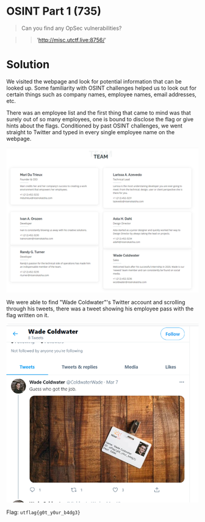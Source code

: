 # OSINT Part 1 (735)

> Can you find any OpSec vulnerabilities?

>> 'http://misc.utctf.live:8756/'


# Solution

We visited the webpage and look for potential information that can be looked up. Some familiarity with OSINT challenges helped us to look out for certain things such as company names, employee names, email addresses, etc.

There was an employee list and the first thing that came to mind was that surely out of so many employees, one is bound to disclose the flag or give hints about the flags. Conditioned by past OSINT challenges, we went straight to Twitter and typed in every single employee name on the webpage.

![OSINT team](./OSINT_team.PNG)


We were able to find "Wade Coldwater"'s Twitter account and scrolling through his tweets, there was a tweet showing his employee pass with the flag written on it.

![OSINT part 1 flag](./OSINT_part1_flag.PNG)

Flag: `utflag{g0t_y0ur_b4dg3}`
